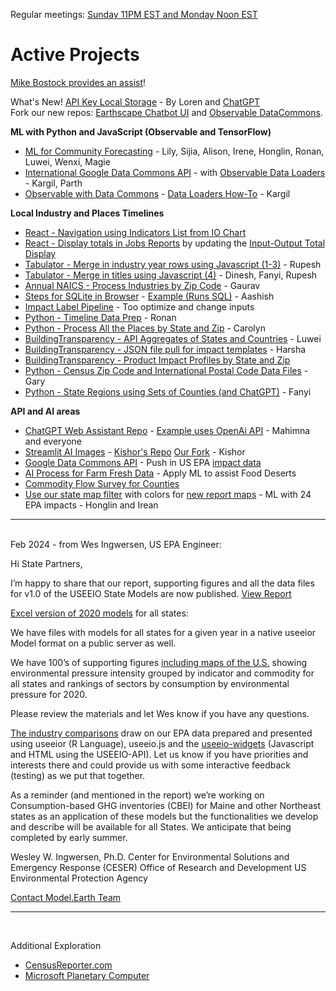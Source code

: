 Regular meetings: [Sunday 11PM EST and Monday Noon EST](/io/coders/)
<!--Overview Session on Tuesday at Noon ET for new team members.-->

# Active Projects

[Mike Bostock provides an assist](https://github.com/observablehq/framework/discussions/1030)!

What's New! [API Key Local Storage](../localsite/tools/storage/api/) - By Loren and [ChatGPT](https://chat.openai.com)  
Fork our new repos: [Earthscape Chatbot UI](../localsite/start/earthscape) and [Observable DataCommons](/data-pipeline/timelines/observable).

<!--
CSV Files to use for Timelines, Observable, and AI Training at: [industries/naics/US/counties](https://github.com/ModelEarth/community-data/tree/master/industries/naics/US/counties)  
Pre-processed data for county industry levels, based on employment, establishments and payroll.-->

**ML with Python and JavaScript (Observable and TensorFlow)**

- [ML for Community Forecasting](../data-pipeline/timelines/training/naics/) - Lily, Sijia, Alison, Irene, Honglin, Ronan, Luwei, Wenxi, Magie
- [International Google Data Commons API](/data-pipeline/international/) - with [Observable Data Loaders](https://observablehq.com/framework/loaders) - Kargil, Parth
- [Observable with Data Commons](/data-pipeline/timelines/observable) - [Data Loaders How-To](https://github.com/kargilthakur/Observables-DataLoader/tree/master/docs) - Kargil

**Local Industry and Places Timelines**

- [React - Navigation using Indicators List from IO Chart](/io/charts/inflow-outflow/#set=prosperity&indicators=VADD,JOBS)
- [React - Display totals in Jobs Reports](/localsite/info/#indicators=JOBS) by updating the [Input-Output Total Display](/localsite/info/data/totals/)
- [Tabulator - Merge in industry year rows using Javascript (1-3)](/data-pipeline/timelines/tabulator/) - Rupesh<!--Vadlamudi-->
- [Tabulator - Merge in titles using Javascript (4)](/data-pipeline/timelines/tabulator/) - Dinesh, Fanyi, Rupesh
- [Annual NAICS - Process Industries by Zip Code](/data-pipeline/industries/naics) - Gaurav
- [Steps for SQLite in Browser](/data-pipeline/timelines/sqlite/phiresky/) - [Example (Runs SQL)](https://phiresky.github.io/blog/2021/hosting-sqlite-databases-on-github-pages/) - Aashish
- [Impact Label Pipeline](/apps/impact) - Too optimize and change inputs
- [Python - Timeline Data Prep](/data-pipeline/timelines/prep/industries/) - Ronan
- [Python - Process All the Places by State and Zip](/places) - Carolyn
- [BuildingTransparency - API Aggregates of States and Countries](/io/template/product/) - Luwei
- [BuildingTransparency - JSON file pull for impact templates](/io/template/product/) - Harsha<!-- Later display with SQLite -->
- [BuildingTransparency - Product Impact Profiles by State and Zip](/io/template/feed/)
- [Python - Census Zip Code and International Postal Code Data Files](/zip/io/#zip=10001) - Gary
- [Python - State Regions using Sets of Counties (and ChatGPT)](/community-data/us/edd/) - Fanyi


<!-- [ML - NAICS Imputation Using Machine Learning](https://github.com/ModelEarth/machine-learning) - Honglin-->
<!-- [CMD - Build IO .json files from EPA API for all 50 states](/io/charts/) - Honglin (next week)--><!-- Zhu -->

<!--
Welcome! - Model.earth meetup tonight at 11 PM EDT

Hi, thanks for registering with our ModelEarth team!

We're meeting tonight (Sunday) at 11PM EDT, and again on Thursday at Noon EDT.
(We also do focused meetups Mondays and Tuesdays in the afternoon.)

Let me know which of the following areas you're interested in:
Javascript, React, D3, Leaflet, Python, Forecasting with ML

Our meetup link is here. (It's always the same)
https://model.earth/io/coders

Here are our active projects:
https://model.earth/io

You can pull down our main repos with a single cmd. First make a fork of the data-pipeline and data-commons repos in GitHub.com. Then select  checkboxes here for those 2 repos and run the cmd in a local webroot folder.
https://model.earth/localsite/start/steps

Let me know if you need a welcome letter for the OPT program.

Looking forward to working with you!

Loren Heyns



	mark huang - deep learning

	Overview video
	https://platform.openai.com/docs/actions/introduction

	https://retool.com/component-library

	- 

	[Google Places API]() - Hours of Operation, All The Places Recyclers, BuildingTransparency Manufacturers



	We need to figure out a crosswalk from the Naics6 department of labor data we pull for levels of employment, as it relates to the new 72 sectors the EPA now uses. Previously they used 389 sectors.  The sectors are a fairly close match to the naics values.
-->

**API and AI areas**

- [ChatGPT Web Assistant Repo](https://github.com/Niek/chatgpt-web) - [Example uses OpenAi API](https://niek.github.io/chatgpt-web/) - Mahimna and everyone
- [Streamlit AI Images](/data-pipeline/research/stream) - [Kishor's Repo](https://github.com/mannurkishorreddy/streamlit-replicate-img-app) [Our Fork](https://github.com/ModelEarth/replicate) - Kishor
- [Google Data Commons API](https://docs.datacommons.org/api/) - Push in US EPA [impact data](/community/tools/)
- [AI Process for Farm Fresh Data](/community-data/process/python/farmfresh/) - Apply ML to assist Food Deserts
- [Commodity Flow Survey for Counties](https://github.com/modelearth/commodity-flow-survey)
- [Use our state map filter](#geoview=country) with colors for [new report maps](https://figshare.com/collections/USEEIO_State_Models_v1_0_-_Supporting_Figures/7041473) - ML with 24 EPA impacts - Honglin and Irean

<!--
Industry2vec: an Implementation for Industry Code Vector Representation
https://medium.com/wbaa/industry2vec-an-implementation-for-industry-code-vector-representation-68ec5f5de9a4
-->

---
<br>Feb 2024 - from Wes Ingwersen, US EPA Engineer:

Hi State Partners,

I’m happy to share that our report, supporting figures and all the data files for v1.0 of the USEEIO State Models are now published. [View Report](https://cfpub.epa.gov/si/si_public_record_Report.cfm?dirEntryId=360453&Lab=CESER)

[Excel version of 2020 models](http://doi.org/10.23719/1530076) for all states:

We have files with models for all states for a given year in a native useeior Model format on a public server as well.

We have 100’s of supporting figures [including maps of the U.S.](https://doi.org/10.6084/m9.figshare.c.7041473) showing environmental pressure intensity grouped by indicator and commodity for all states and rankings of sectors by consumption by environmental pressure for 2020.

Please review the materials and let Wes know if you have any questions.
 
[The industry comparisons](../localsite/info/) draw on our EPA data prepared and presented using useeior (R Language),  useeio.js and the [useeio-widgets](../io/charts/) (Javascript and HTML using the USEEIO-API). Let us know if you have priorities and interests there and could provide us with some interactive feedback (testing) as we put that together.

As a reminder (and mentioned in the report) we’re working on Consumption-based GHG inventories (CBEI) for Maine and other Northeast states as an application of these models but the functionalities we develop and describe will be available for all States. We anticipate that being completed by early summer. 
 

Wesley W. Ingwersen, Ph.D.
Center for Environmental Solutions and Emergency Response (CESER)
Office of Research and Development
US Environmental Protection Agency

[Contact Model.Earth Team](../io/team/)

---
<br>

Additional Exploration
- [CensusReporter.com](https://CensusReporter.com)
- [Microsoft Planetary Computer](https://planetarycomputer.microsoft.com/)

<!--   
[Zipcode files with employment levels](https://github.com/modelearth/community-data/tree/master/us/zipcodes/naics) - Includes nunber of Establishments and Employees 
-->

<!--
Frome several years ago: 

- <a href="../../../localsite/info/#showloc">Industries and Impacts by county</a> - great to also include by zip! 
- [Bureau of Labor Statistics (BLS)](https://www.bls.gov/data/)  
- [Solar Companies](../../localsite/map/#show=solar)   
- [Electric Vehicle Ecosystems](../../localsite/info/#state=GA&show=vehicles)  
- [Commute Times and Walkability](../)  
<br>
-->

<!--
<b>EV Challenge Statements</b>  

1. Where are concentrations of electric and hydrogen vehicle parts manufacturers emerging?  

2. Where are combustion vehicle manufacturers likely to be impacted?  

3. How can we improve the visualization of supply chain inflow and outflow for local impacts on jobs, value added and the environment?  
-->

<!--
<b>Growing EV Ecosystems</b>  

1. University of Georgia - 33 new Proterra electric buses coming in 2021  
1. Georgia Power - Half of system fleet vehicles will be electric by 2030  
1. Hartsfield–Jackson Atlanta International Airport - [GreeningATL](https://www.17sustainabledevelopmentgoals.org/greeningatl-the-most-resilient-airport-globally/)  
1. Lyft partnership pilot program to add 50 EVs  
1. German GEDIA building $85 million [EV Parts Plant near Dalton, GA](https://www.bizjournals.com/atlanta/news/2020/07/29/gedia-automotive-group-plant-dalton-georgia.html)  
1. Korean SK Innovation's $1.6 billion plant adds $960 million [EV battery expansion in Commerce, GA](https://www.bizjournals.com/atlanta/news/2020/06/30/sk-innovation-georgia-electric-vehicle-plant.html)   
-->
